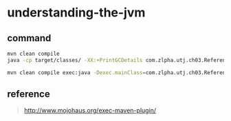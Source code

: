 # understanding-the-jvm
## command
```bash
mvn clean compile
java -cp target/classes/ -XX:+PrintGCDetails com.zlpha.utj.ch03.ReferenceCountingGC

mvn clean compile exec:java -Dexec.mainClass=com.zlpha.utj.ch03.ReferenceCountingGC
```

## reference
> http://www.mojohaus.org/exec-maven-plugin/

